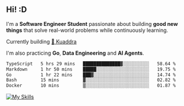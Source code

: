 ## Hi! :D

I'm a **Software Engineer Student** passionate about building **good new things** that solve real-world problems while continuously learning.

Currently building [🎾 Kuaddra](https://kuaddra.com)

I'm also practicing **Go**, **Data Engineering** and **AI Agents**.

<!--START_SECTION:waka-->

```txt
TypeScript   5 hrs 29 mins   ██████████████▓░░░░░░░░░░   58.64 %
Markdown     1 hr 50 mins    █████░░░░░░░░░░░░░░░░░░░░   19.75 %
Go           1 hr 22 mins    ███▓░░░░░░░░░░░░░░░░░░░░░   14.74 %
Bash         15 mins         ▓░░░░░░░░░░░░░░░░░░░░░░░░   02.82 %
Docker       10 mins         ▒░░░░░░░░░░░░░░░░░░░░░░░░   01.87 %
```

<!--END_SECTION:waka-->
[![My Skills](https://skillicons.dev/icons?i=py,go,java,aws,js,docker,linux)](https://skillicons.dev)
